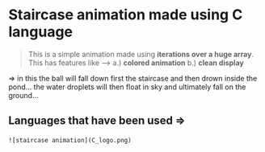 # Staircase animation made using C language

> This is a simple animation made using **iterations over a huge array**. This has features like -->
a.) **colored animation**
b.) **clean display**

=> in this the ball will fall down first the staircase and then drown inside the pond... the water droplets will then float in sky and ultimately fall on the ground...

## Languages that have been used =>
 	![staircase animation](C_logo.png)